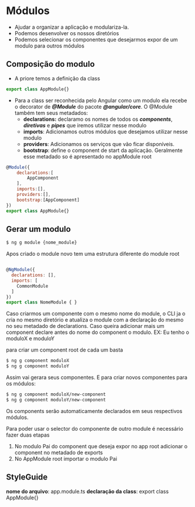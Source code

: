 # Módulos
- Ajudar a organizar a aplicação e modulariza-la. 
- Podemos desenvolver os nossos diretórios
- Podemos selecionar os componentes que desejarmos expor de um modulo para outros módulos

## Composição do modulo
- A priore temos a definição da class 
~~~ javascript
export class AppModule{}
~~~

- Para a class ser reconhecida pelo Angular como um modulo ela recebe o decorator de
***@Module*** do pacote ***@angular/core***. O @Module também tem seus metadados:
    - **declarations:** declaramo os nomes de todos os ***components***, ***diretivas*** e ***pipes*** que iremos utilizar nesse modulo
    - **imports**: Adicionamos outros módulos que desejamos utilizar nesse modulo
    - **providers**: Adicionamos os serviços que vão ficar disponíveis.
    - **bootstrap**: define o component de start da aplicação. Geralmente esse metadado so é apresentado no appModule root
~~~ javascript
@Module({
    declarations:[
        AppComponent
    ],
    imports:[],
    providers:[],
    bootstrap:[AppComponent]
})
export class AppModule{}
~~~

## Gerar um modulo
~~~ bash
$ ng g module {nome_module}
~~~
Apos criado o module novo tem uma estrutura diferente do module root

~~~ javascript

@NgModule({
  declarations: [],
  imports: [
    CommonModule
  ]
})
export class NomeModule { }
~~~
Caso criarmos um componente com o mesmo nome do module, o CLI ja o cria no mesmo diretório
e atualiza o module com a declaração do mesmo no seu metadado de declarations.
Caso queira adicionar mais um component declare antes do nome do component o modulo. EX:
Eu tenho o moduloX e moduloY

para criar um component root de cada um basta
~~~ bash
$ ng g component moduloX
$ ng g component moduloY
~~~
Assim vai gerara seus componentes.
E para criar novos componentes para os módulos:

~~~ bash
$ ng g component moduloX/new-component
$ ng g component moduloY/new-component
~~~
Os components serão automaticamente declarados em seus respectivos módulos.

Para poder usar o selector do componente de outro module é necessário fazer duas etapas
1. No modulo Pai do component que deseja expor no app root adicionar o component no metadado de exports
2. No AppModule root importar o modulo Pai
## StyleGuide

**nome do arquivo**: app.module.ts
**declaração da class**: export class AppModule{}